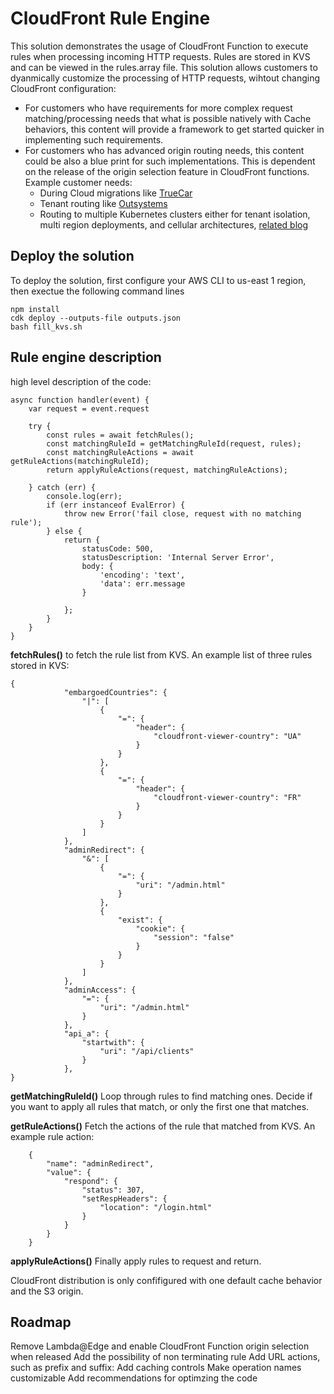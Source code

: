 # CloudFront Rule Engine

This solution demonstrates the usage of CloudFront Function to execute rules when processing incoming HTTP requests. Rules are stored in KVS and can be viewed in the rules.array file. This solution allows customers to dyanmically customize the processing of HTTP requests, wihtout changing CloudFront configuration:
* For customers who have requirements for more complex request matching/processing needs that what is possible natively with Cache behaviors, this content will provide a framework to get started quicker in implementing such requirements.
* For customers who has advanced origin routing needs, this content could be also a blue print for such implementations. This is dependent on the release of the origin selection feature in CloudFront functions. Example customer needs:
    * During Cloud  migrations like [TrueCar](https://aws.amazon.com/blogs/networking-and-content-delivery/truecars-dynamic-routing-with-aws-lambdaedge/)
    * Tenant routing like [Outsystems](https://aws.amazon.com/blogs/architecture/dynamic-request-routing-in-multi-tenant-systems-with-amazon-cloudfront/)
    * Routing to multiple Kubernetes clusters either for tenant isolation, multi region deployments, and cellular architectures, [related blog](https://aws.amazon.com/blogs/containers/how-to-leverage-application-load-balancers-advanced-request-routing-to-route-application-traffic-across-multiple-amazon-eks-clusters/)

## Deploy the solution

To deploy the solution, first configure your AWS CLI to us-east 1 region, then exectue the following command lines
```
npm install
cdk deploy --outputs-file outputs.json
bash fill_kvs.sh
```

## Rule engine description

high level description of the code:

```
async function handler(event) {
    var request = event.request
    
    try {
        const rules = await fetchRules();
        const matchingRuleId = getMatchingRuleId(request, rules);
        const matchingRuleActions = await getRuleActions(matchingRuleId);
        return applyRuleActions(request, matchingRuleActions);
        
    } catch (err) {
        console.log(err);
        if (err instanceof EvalError) {
            throw new Error('fail close, request with no matching rule');
        } else {
            return {
                statusCode: 500,
                statusDescription: 'Internal Server Error',
                body: {
                    'encoding': 'text',
                    'data': err.message
                }
                
            };
        }
    }
}
```

**fetchRules()** to fetch the rule list from KVS. An example list of three rules stored in KVS:
```
{
            "embargoedCountries": {
                "|": [
                    {
                        "=": {
                            "header": {
                                "cloudfront-viewer-country": "UA"
                            }
                        }
                    },
                    {
                        "=": {
                            "header": {
                                "cloudfront-viewer-country": "FR"
                            }
                        }
                    }
                ]
            },
            "adminRedirect": {
                "&": [
                    {
                        "=": {
                            "uri": "/admin.html"
                        }
                    },
                    {
                        "exist": {
                            "cookie": {
                                "session": "false"
                            }
                        }
                    }
                ]
            },
            "adminAccess": {
                "=": {
                    "uri": "/admin.html"
                }
            },
            "api_a": {
                "startwith": {
                    "uri": "/api/clients"
                }
            },
}
```
**getMatchingRuleId()** Loop through rules to find matching ones. Decide if you want to apply all rules that match, or only the first one that matches.


**getRuleActions()** Fetch the actions of the rule that matched from KVS.  An example rule action:
```
    {
        "name": "adminRedirect",
        "value": {
            "respond": {
                "status": 307,
                "setRespHeaders": {
                    "location": "/login.html"
                }
            }
        }
    }
```
**applyRuleActions()** Finally apply rules to request and return.


CloudFront distribution is only confifigured with one default cache behavior and the S3 origin.


## Roadmap

Remove Lambda@Edge and enable CloudFront Function origin selection when released
Add the possibility of non terminating rule
Add URL actions, such as prefix and suffix:
Add caching controls
Make operation names customizable
Add recommendations for optimzing the code
